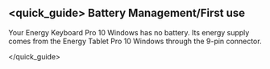 ## <quick_guide> Battery Management/First use

Your Energy Keyboard Pro 10 Windows has no battery. Its energy supply comes from the Energy Tablet Pro 10 Windows through the 9-pin connector.

</quick_guide>
